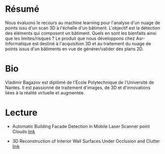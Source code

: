 # Résumé

Nous évaluons le recours au machine learning pour l'analyse d'un nuage de points issu d'un scan 3D à l'échelle d'un bâtiment. L'objectif est la détection des éléments qui composent un bâtiment. Quels en sont les bienfaits ainsi que les limites/risques ?  Le produit que nous développons chez Asr-Informatique est destiné à l'acquisition 3D et au traitement du nuage de points issus d'un bâtiments en vue de générer/valider des plans 2D.


# Bio

Vladimir Bagazov est diplômé de l'École Polytechnique de l'Université de Nantes.  Il est passionné de traitement d'images, de 3D et d'innovations liées à la réalité virtuelle et augmentée.

# Lecture

* Automatic Building Facade Detection in Mobile Laser Scanner point Clouds [link](https://tu-dresden.de/bu/umwelt/geo/ipf/photogrammetrie/ressourcen/dateien/forschung/publikationen/pubdocs/2012/2012_Nalani_DGPF_Potsdam.pdf?lang=en)

* 3D Reconstruction of Interior Wall Surfaces Under Occlusion and Clutter [link](http://ri.cmu.edu/pub_files/2011/5/3dimpvt-final.pdf)
